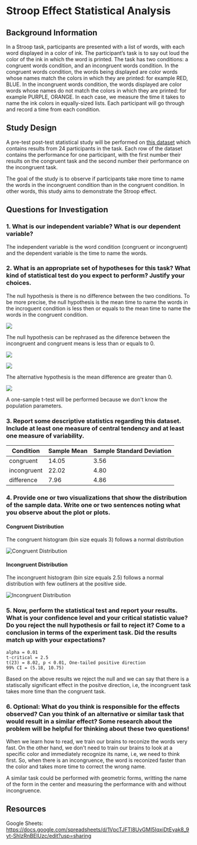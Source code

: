 # Stroop Effect Statistical Analysis 

## Background Information
In a Stroop task, participants are presented with a list of words, with each word displayed in a color of ink. The participant’s task is to say out loud the color of the ink in which the word is printed. The task has two conditions: a congruent words condition, and an incongruent words condition. In the congruent words condition, the words being displayed are color words whose names match the colors in which they are printed: for example RED, BLUE. In the incongruent words condition, the words displayed are color words whose names do not match the colors in which they are printed: for example PURPLE, ORANGE. In each case, we measure the time it takes to name the ink colors in equally-sized lists. Each participant will go through and record a time from each condition.

## Study Design
A pre-test post-test statistical study will be performed on [this dataset](https://github.com/gerosa/udacity-data-analyst/blob/master/P1/stroopdata.csv) which contains results from 24 participants in the task. Each row of the dataset contains the performance for one participant, with the first number their results on the congruent task and the second number their performance on the incongruent task.

The goal of the study is to observe if participants take more time to name the words in the incongruent condition than in the congruent condition. In other words, this study aims to demonstrate the Stroop effect. 

## Questions for Investigation

### 1. What is our independent variable? What is our dependent variable?
The independent variable is the word condition (congruent or incongruent) and the dependent variable is the time to name the words.

### 2. What is an appropriate set of hypotheses for this task? What kind of statistical test do you expect to perform? Justify your choices.
The null hypothesis is there is no difference between the two conditions. To be more precise, the null hypothesis is the mean time to name the words in the incroguent condition is less then or equals to the mean time to name the words in the congruent condition.

![](https://render.githubusercontent.com/render/math?math=H_0%3A%20%20%5Cmu_i%20%20%5Cleq%20%20%5Cmu_c)

The null hypothesis can be rephrased as the diference between the incongruent and congruent means is less than or equals to 0.

![](https://render.githubusercontent.com/render/math?math=H_0%3A%20%5Cmu_i%20-%20%5Cmu_c%20%20%5Cleq%200)

![](https://render.githubusercontent.com/render/math?math=H_0%3A%20%20%5Cmu_D%20%20%5Cleq%200)

The alternative hypothesis is the mean difference are greater than 0.

![](https://render.githubusercontent.com/render/math?math=H_0%3A%20%20%5Cmu_D%20%3E%200)

A one-sample t-test will be performed because we don't know the population parameters.  

### 3. Report some descriptive statistics regarding this dataset. Include at least one measure of central tendency and at least one measure of variability.

| Condition        | Sample Mean  | Sample Standard Deviation    |
| ---------------- | ------------ | -----------------------------|
| congruent        | 14.05        | 3.56                         |
| incongruent      | 22.02        | 4.80                         |
| difference       | 7.96         | 4.86                         |

### 4. Provide one or two visualizations that show the distribution of the sample data. Write one or two sentences noting what you observe about the plot or plots.

#### Congruent Distribution
The congruent histogram (bin size equals 3) follows a normal distribution

![Congruent Distribution](https://raw.githubusercontent.com/gerosa/udacity-data-analyst/master/P1/congruent_distribution.png)

#### Incongruent Distribution
The incongruent histogram (bin size equals 2.5) follows a normal distribution with few outliners at the positive side.

![Incongruent Distribution](https://raw.githubusercontent.com/gerosa/udacity-data-analyst/master/P1/incongruent_distribution.png)

### 5. Now, perform the statistical test and report your results. What is your confidence level and your critical statistic value? Do you reject the null hypothesis or fail to reject it? Come to a conclusion in terms of the experiment task. Did the results match up with your expectations?
```
alpha = 0.01
t-critical = 2.5
t(23) = 8.02, p < 0.01, One-tailed positive direction
99% CI = (5.18, 10.75)
```
Based on the above results we reject the null and we can say that there is a statiscally significant effect in the positve direction, i.e, the incongruent task takes more time than the congruent task.

### 6. Optional: What do you think is responsible for the effects observed? Can you think of an alternative or similar task that would result in a similar effect? Some research about the problem will be helpful for thinking about these two questions!
When we learn how to read, we train our brains to reconize the words very fast. On the other hand, we don't need to train our brains to look at a specific color and immediately recognize its name, i.e, we need to think first. So, when there is an incongruence, the word is reconized faster than the color and takes more time to correct the wrong name.

A similar task could be performed with geometric forms, writting the name of the form in the center and measuring the performance with and without incongruence.

## Resources
Google Sheets: https://docs.google.com/spreadsheets/d/1VpcTJFTl8UvGMI5IqxiDtEyak8_9yt-ShlzRnBEIUzc/edit?usp=sharing

